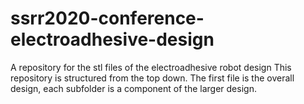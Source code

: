 # ssrr2020-conference-electroadhesive-design
A repository for the stl files of the electroadhesive robot design 
This repository is structured from the top down. The first file is the overall design, each subfolder is a component of the larger design. 
